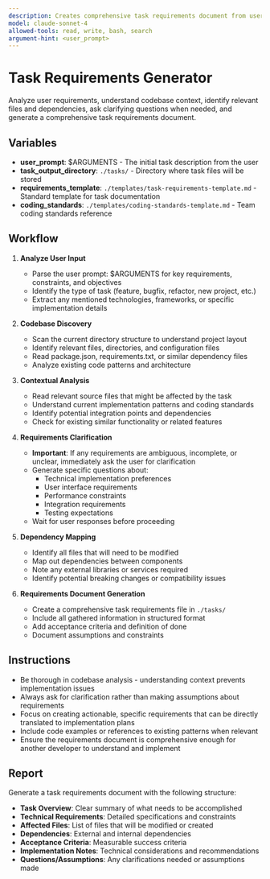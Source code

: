 ```yaml
---
description: Creates comprehensive task requirements document from user input
model: claude-sonnet-4
allowed-tools: read, write, bash, search
argument-hint: <user_prompt>
---
```


# Task Requirements Generator

Analyze user requirements, understand codebase context, identify relevant files and dependencies, ask clarifying questions when needed, and generate a comprehensive task requirements document.

## Variables
- **user_prompt**: $ARGUMENTS - The initial task description from the user
- **task_output_directory**: `./tasks/` - Directory where task files will be stored
- **requirements_template**: `./templates/task-requirements-template.md` - Standard template for task documentation
- **coding_standards**: `./templates/coding-standards-template.md` - Team coding standards reference

## Workflow
1. **Analyze User Input**
   - Parse the user prompt: $ARGUMENTS for key requirements, constraints, and objectives
   - Identify the type of task (feature, bugfix, refactor, new project, etc.)
   - Extract any mentioned technologies, frameworks, or specific implementation details

2. **Codebase Discovery**
   - Scan the current directory structure to understand project layout
   - Identify relevant files, directories, and configuration files
   - Read package.json, requirements.txt, or similar dependency files
   - Analyze existing code patterns and architecture

3. **Contextual Analysis**
   - Read relevant source files that might be affected by the task
   - Understand current implementation patterns and coding standards
   - Identify potential integration points and dependencies
   - Check for existing similar functionality or related features

4. **Requirements Clarification**
   - **Important**: If any requirements are ambiguous, incomplete, or unclear, immediately ask the user for clarification
   - Generate specific questions about:
     - Technical implementation preferences
     - User interface requirements
     - Performance constraints
     - Integration requirements
     - Testing expectations
   - Wait for user responses before proceeding

5. **Dependency Mapping**
   - Identify all files that will need to be modified
   - Map out dependencies between components
   - Note any external libraries or services required
   - Identify potential breaking changes or compatibility issues

6. **Requirements Document Generation**
   - Create a comprehensive task requirements file in `./tasks/`
   - Include all gathered information in structured format
   - Add acceptance criteria and definition of done
   - Document assumptions and constraints

## Instructions
- Be thorough in codebase analysis - understanding context prevents implementation issues
- Always ask for clarification rather than making assumptions about requirements
- Focus on creating actionable, specific requirements that can be directly translated to implementation plans
- Include code examples or references to existing patterns when relevant
- Ensure the requirements document is comprehensive enough for another developer to understand and implement

## Report
Generate a task requirements document with the following structure:
- **Task Overview**: Clear summary of what needs to be accomplished
- **Technical Requirements**: Detailed specifications and constraints
- **Affected Files**: List of files that will be modified or created
- **Dependencies**: External and internal dependencies
- **Acceptance Criteria**: Measurable success criteria
- **Implementation Notes**: Technical considerations and recommendations
- **Questions/Assumptions**: Any clarifications needed or assumptions made
